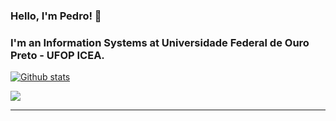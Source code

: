 ### Hello, I'm Pedro! 👋
### I'm an Information Systems at Universidade Federal de Ouro Preto - UFOP ICEA.
[![Github stats](https://github-readme-stats.vercel.app/api?username=Nemiri&count_private=true&show_icons=true&hide_border=true&theme=tokyonight)](https://github.com/Nemiri/github-readme-stats)

<a href="https://github-readme-stats.anuraghazra1.vercel.app/api/top-langs/?username=Nemiri">
  <img align="center" src="https://github-readme-stats.anuraghazra1.vercel.app/api/top-langs/?username=Nemiri&layout=compact&theme=radical" />
</a>

<hr>
<!--
**Nemiri/Nemiri** is a ✨ _special_ ✨ repository because its `README.md` (this file) appears on your GitHub profile.

Here are some ideas to get you started:

- 🔭 I’m currently working on ...
- 🌱 I’m currently learning ...
- 👯 I’m looking to collaborate on ...
- 🤔 I’m looking for help with ...
- 💬 Ask me about ...
- 📫 How to reach me: ...
- 😄 Pronouns: ...
- ⚡ Fun fact: ...
-->
